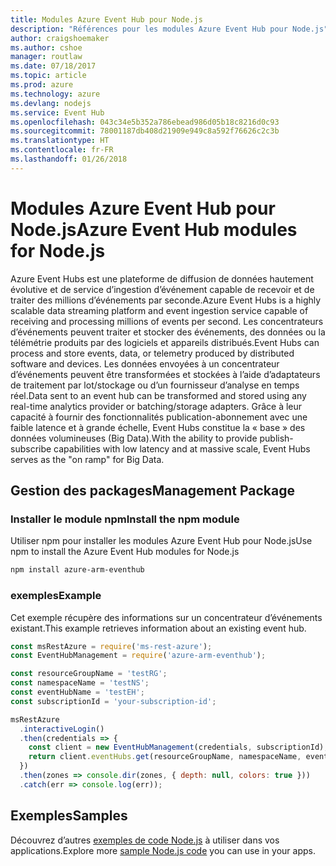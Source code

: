 ```yaml
---
title: Modules Azure Event Hub pour Node.js
description: "Références pour les modules Azure Event Hub pour Node.js"
author: craigshoemaker
ms.author: cshoe
manager: routlaw
ms.date: 07/18/2017
ms.topic: article
ms.prod: azure
ms.technology: azure
ms.devlang: nodejs
ms.service: Event Hub
ms.openlocfilehash: 043c34e5b352a786ebead986d05b18c8216d0c93
ms.sourcegitcommit: 78001187db408d21909e949c8a592f76626c2c3b
ms.translationtype: HT
ms.contentlocale: fr-FR
ms.lasthandoff: 01/26/2018
---
```

# <a name="azure-event-hub-modules-for-nodejs"></a><span data-ttu-id="1e24c-103">Modules Azure Event Hub pour Node.js</span><span class="sxs-lookup"><span data-stu-id="1e24c-103">Azure Event Hub modules for Node.js</span></span>

<span data-ttu-id="1e24c-104">Azure Event Hubs est une plateforme de diffusion de données hautement évolutive et de service d’ingestion d’événement capable de recevoir et de traiter des millions d’événements par seconde.</span><span class="sxs-lookup"><span data-stu-id="1e24c-104">Azure Event Hubs is a highly scalable data streaming platform and event ingestion service capable of receiving and processing millions of events per second.</span></span> <span data-ttu-id="1e24c-105">Les concentrateurs d’événements peuvent traiter et stocker des événements, des données ou la télémétrie produits par des logiciels et appareils distribués.</span><span class="sxs-lookup"><span data-stu-id="1e24c-105">Event Hubs can process and store events, data, or telemetry produced by distributed software and devices.</span></span> <span data-ttu-id="1e24c-106">Les données envoyées à un concentrateur d’événements peuvent être transformées et stockées à l’aide d’adaptateurs de traitement par lot/stockage ou d’un fournisseur d’analyse en temps réel.</span><span class="sxs-lookup"><span data-stu-id="1e24c-106">Data sent to an event hub can be transformed and stored using any real-time analytics provider or batching/storage adapters.</span></span> <span data-ttu-id="1e24c-107">Grâce à leur capacité à fournir des fonctionnalités publication-abonnement avec une faible latence et à grande échelle, Event Hubs constitue la « base » des données volumineuses (Big Data).</span><span class="sxs-lookup"><span data-stu-id="1e24c-107">With the ability to provide publish-subscribe capabilities with low latency and at massive scale, Event Hubs serves as the "on ramp" for Big Data.</span></span>

## <a name="management-package"></a><span data-ttu-id="1e24c-108">Gestion des packages</span><span class="sxs-lookup"><span data-stu-id="1e24c-108">Management Package</span></span>

### <a name="install-the-npm-module"></a><span data-ttu-id="1e24c-109">Installer le module npm</span><span class="sxs-lookup"><span data-stu-id="1e24c-109">Install the npm module</span></span> 

<span data-ttu-id="1e24c-110">Utiliser npm pour installer les modules Azure Event Hub pour Node.js</span><span class="sxs-lookup"><span data-stu-id="1e24c-110">Use npm to install the Azure Event Hub modules for Node.js</span></span>

```bash
npm install azure-arm-eventhub
```

### <a name="example"></a><span data-ttu-id="1e24c-111">exemples</span><span class="sxs-lookup"><span data-stu-id="1e24c-111">Example</span></span>

<span data-ttu-id="1e24c-112">Cet exemple récupère des informations sur un concentrateur d’événements existant.</span><span class="sxs-lookup"><span data-stu-id="1e24c-112">This example retrieves information about an existing event hub.</span></span>

```javascript
const msRestAzure = require('ms-rest-azure');
const EventHubManagement = require('azure-arm-eventhub');

const resourceGroupName = 'testRG';
const namespaceName = 'testNS';
const eventHubName = 'testEH';
const subscriptionId = 'your-subscription-id';

msRestAzure
  .interactiveLogin()
  .then(credentials => {
    const client = new EventHubManagement(credentials, subscriptionId);
    return client.eventHubs.get(resourceGroupName, namespaceName, eventHubName);
  })
  .then(zones => console.dir(zones, { depth: null, colors: true }))
  .catch(err => console.log(err));
```

## <a name="samples"></a><span data-ttu-id="1e24c-113">Exemples</span><span class="sxs-lookup"><span data-stu-id="1e24c-113">Samples</span></span>

<span data-ttu-id="1e24c-114">Découvrez d’autres [exemples de code Node.js](https://azure.microsoft.com/resources/samples/?platform=nodejs) à utiliser dans vos applications.</span><span class="sxs-lookup"><span data-stu-id="1e24c-114">Explore more [sample Node.js code](https://azure.microsoft.com/resources/samples/?platform=nodejs) you can use in your apps.</span></span>
